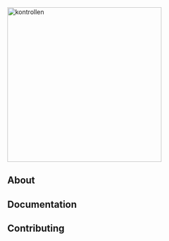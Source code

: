 

<img src="https://user-images.githubusercontent.com/32095133/204032004-f4f0f9b1-47a7-4c23-8ac3-8499c419e776.png" alt="kontrollen" width="350"/>


## About


## Documentation



## Contributing


